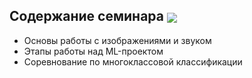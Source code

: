 ## Содержание семинара [<img src="https://colab.research.google.com/assets/colab-badge.svg" align="center">](https://colab.research.google.com/github/shestakoff/sphere-ml-intro/blob/master/2019/seminar/ML_seminar.ipynb)
* Основы работы с изображениями и звуком
* Этапы работы над ML-проектом
* Соревнование по многоклассовой классификации
